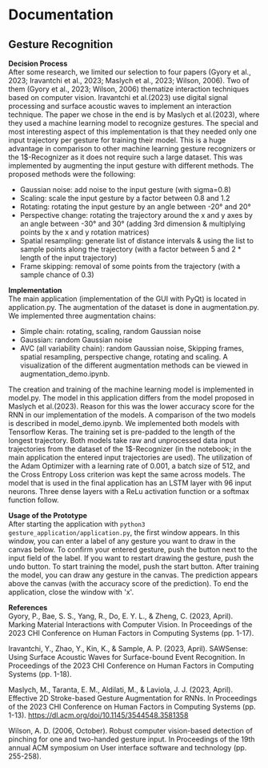 # Documentation

## Gesture Recognition

**Decision Process**<br>
After some research, we limited our selection to four papers (Gyory et al., 2023; Iravantchi et al., 2023; Maslych et al., 2023; Wilson, 2006). Two of them (Gyory et al., 2023; Wilson, 2006) thematize interaction techniques based on computer vision. Iravantchi et al.(2023) use digital signal processing and surface acoustic waves to implement an interaction technique. The paper we chose in the end is by Maslych et al.(2023), where they used a machine learning model to recognize gestures. The special and most interesting aspect of this implementation is that they needed only one input trajectory per gesture for training their model. This is a huge advantage in comparison to other machine learning gesture recognizers or the 1$-Recognizer as it does not require such a large dataset. This was implemented by augmenting the input gesture with different methods. The proposed methods were the following:
- Gaussian noise: add noise to the input gesture (with sigma=0.8)
- Scaling: scale the input gesture by a factor between 0.8 and 1.2
- Rotating: rotating the input gesture by an angle between -20° and 20°
- Perspective change: rotating the trajectory around the x and y axes by an angle between -30° and 30° (adding 3rd dimension & multiplying points by the x and y rotation matrices)
- Spatial resampling: generate list of distance intervals & using the list to sample points along the trajectory (with a factor between 5 and 2 * length of the input trajectory)
- Frame skipping: removal of some points from the trajectory (with a sample chance of 0.3)


**Implementation**<br>
The main application (implementation of the GUI with PyQt) is located in application.py. 
The augmentation of the dataset is done in augmentation.py. We implemented three augmentation chains:
- Simple chain: rotating, scaling, random Gaussian noise
- Gaussian: random Gaussian noise
- AVC (all variability chain): random Gaussian noise, Skipping frames, spatial resampling, perspective change, rotating and scaling.
A visualization of the different augmentation methods can be viewed in augmentation_demo.ipynb.

The creation and training of the machine learning model is implemented in model.py. The model in this application differs from the model proposed in Maslych et al.(2023). Reason for this was the lower accuracy score for the RNN in our implementation of the models. A comparison of the two models is described in model_demo.ipynb. We implemented both models with Tensorflow Keras. The training set is pre-padded to the length of the longest trajectory. Both models take raw and unprocessed data input trajectories from the dataset of the 1$-Recognizer (in the notebook; in the main application the entered input trajectories are used). The utilization of the Adam Optimizer with a learning rate of 0.001, a batch size of 512, and the Cross Entropy Loss criterion was kept the same across models. The model that is used in the final application has an LSTM layer with 96 input neurons. Three dense layers with a ReLu activation function or a softmax function follow. 


**Usage of the Prototype**<br>
After starting the application with ``python3 gesture_application/application.py``, the first window appears. In this window, you can enter a label of any gesture you want to draw in the canvas below. To confirm your entered gesture, push the button next to the input field of the label. If you want to restart drawing the gesture, push the undo button. To start training the model, push the start button. After training the model, you can draw any gesture in the canvas. The prediction appears above the canvas (with the accuracy score of the prediction). To end the application, close the window with 'x'.


**References**<br>
Gyory, P., Bae, S. S., Yang, R., Do, E. Y. L., & Zheng, C. (2023, April). Marking Material Interactions with Computer Vision. In Proceedings of the 2023 CHI Conference on Human Factors in Computing Systems (pp. 1-17).

Iravantchi, Y., Zhao, Y., Kin, K., & Sample, A. P. (2023, April). SAWSense: Using Surface Acoustic Waves for Surface-bound Event Recognition. In Proceedings of the 2023 CHI Conference on Human Factors in Computing Systems (pp. 1-18).

Maslych, M., Taranta, E. M., Aldilati, M., & Laviola, J. J. (2023, April). Effective 2D Stroke-based Gesture Augmentation for RNNs. In Proceedings of the 2023 CHI Conference on Human Factors in Computing Systems (pp. 1-13). https://dl.acm.org/doi/10.1145/3544548.3581358

Wilson, A. D. (2006, October). Robust computer vision-based detection of pinching for one and two-handed gesture input. In Proceedings of the 19th annual ACM symposium on User interface software and technology (pp. 255-258).
